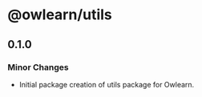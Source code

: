 # @owlearn/utils

## 0.1.0

### Minor Changes

- Initial package creation of utils package for Owlearn.

